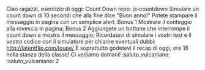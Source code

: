 Ciao ragazzi,
esercizio di oggi: Count Down
repo: js-countdown
Simulare un count down di 10 secondi che alla fine dice "Buon anno!"
Potete stampare il messaggio in pagina con un semplice alert.
Bonus 1
Mostrate il conteggio alla rovescia in pagina;
Bonus 2
Aggiungete un bottone che interrompe il count down e mostra il messaggio;
Ricordatevi di simulare i vostri test e il vostro codice con il simulatore per chiarire eventuali dubbi:
http://latentflip.com/loupe/
E soprattutto godetevi il recap di oggi, ore 16 nella stanza della classe!
Ci vediamo domani!
:saluto_vulcaniano:
:saluto_vulcaniano:
2
